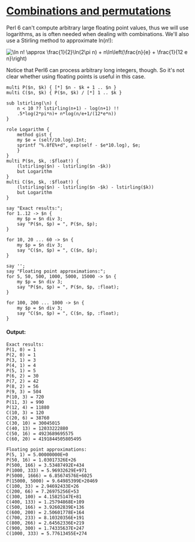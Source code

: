 [1]: http://rosettacode.org/wiki/Combinations_and_permutations

# [Combinations and permutations][1]

Perl 6 can't compute arbitrary large floating point values, thus we will use logarithms, as is often needed when dealing with combinations. We'll also use a Stirling method to approximate <span class="texhtml" dir="ltr">ln(_n_!)</span>:



<img class="tex" alt="\ln n! \approx&#10;\frac{1}{2}\ln(2\pi n) + n\ln\left(\frac{n}{e} + \frac{1}{12 e n}\right)" src="/mw/images/math/f/4/5/f459d58041f75e91fa5fd8d3f5a56f8d.png"/>



Notice that Perl6 can process arbitrary long integers, though. So it's not clear whether using floating points is useful in this case.

```perl6
multi P($n, $k) { [*] $n - $k + 1 .. $n }
multi C($n, $k) { P($n, $k) / [*] 1 .. $k }
 
sub lstirling(\n) {
    n < 10 ?? lstirling(n+1) - log(n+1) !!
    .5*log(2*pi*n)+ n*log(n/e+1/(12*e*n))
}
 
role Logarithm {
    method gist {
	my $e = (self/10.log).Int;
	sprintf "%.8fE%+d", exp(self - $e*10.log), $e;
    }
}
multi P($n, $k, :$float!) {
    (lstirling($n) - lstirling($n -$k))
    but Logarithm
}
multi C($n, $k, :$float!) {
    (lstirling($n) - lstirling($n -$k) - lstirling($k))
    but Logarithm
}
 
say "Exact results:";
for 1..12 -> $n {
    my $p = $n div 3;
    say "P($n, $p) = ", P($n, $p);
}
 
for 10, 20 ... 60 -> $n {
    my $p = $n div 3;
    say "C($n, $p) = ", C($n, $p);
}
 
say '';
say "Floating point approximations:";
for 5, 50, 500, 1000, 5000, 15000 -> $n {
    my $p = $n div 3;
    say "P($n, $p) = ", P($n, $p, :float);
}
 
for 100, 200 ... 1000 -> $n {
    my $p = $n div 3;
    say "C($n, $p) = ", C($n, $p, :float);
}
```

#### Output:
```
Exact results:
P(1, 0) = 1
P(2, 0) = 1
P(3, 1) = 3
P(4, 1) = 4
P(5, 1) = 5
P(6, 2) = 30
P(7, 2) = 42
P(8, 2) = 56
P(9, 3) = 504
P(10, 3) = 720
P(11, 3) = 990
P(12, 4) = 11880
C(10, 3) = 120
C(20, 6) = 38760
C(30, 10) = 30045015
C(40, 13) = 12033222880
C(50, 16) = 4923689695575
C(60, 20) = 4191844505805495

Floating point approximations:
P(5, 1) = 5.00000000E+0
P(50, 16) = 1.03017326E+26
P(500, 166) = 3.53487492E+434
P(1000, 333) = 5.96932629E+971
P(5000, 1666) = 6.85674576E+6025
P(15000, 5000) = 9.64985399E+20469
C(100, 33) = 2.94692433E+26
C(200, 66) = 7.26975256E+53
C(300, 100) = 4.15825147E+81
C(400, 133) = 1.25794868E+109
C(500, 166) = 3.92602839E+136
C(600, 200) = 2.50601778E+164
C(700, 233) = 8.10320356E+191
C(800, 266) = 2.64562336E+219
C(900, 300) = 1.74335637E+247
C(1000, 333) = 5.77613455E+274
```